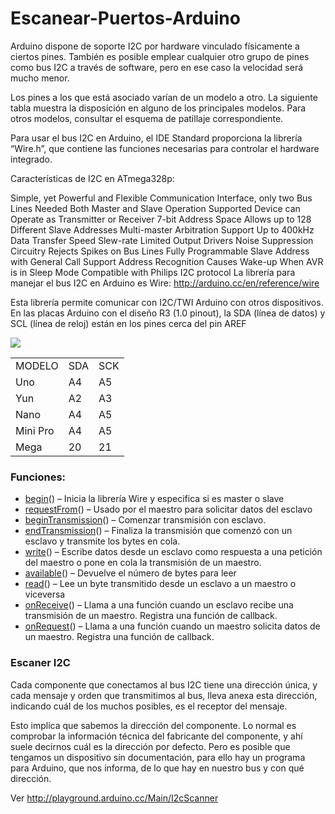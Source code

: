 # Escanear-Puertos-Arduino

Arduino dispone de soporte I2C por hardware vinculado físicamente a ciertos pines. También es posible emplear cualquier otro grupo de pines como bus I2C a través de software, pero en ese caso la velocidad será mucho menor.

Los pines a los que está asociado varían de un modelo a otro. La siguiente tabla muestra la disposición en alguno de los principales modelos. Para otros modelos, consultar el esquema de patillaje correspondiente.


<table>
<tbody>
<tr>
<td><span style="font-weight:400;">MODELO</span></td>
<td><span style="font-weight:400;">SDA</span></td>
<td><span style="font-weight:400;">SCK</span></td>
</tr>
<tr>
<td><span style="font-weight:400;">Uno</span></td>
<td><span style="font-weight:400;">A4</span></td>
<td><span style="font-weight:400;">A5</span></td>
</tr>
<tr>
<td><span style="font-weight:400;">Yun</span></td>
<td><span style="font-weight:400;">A2</span></td>
<td><span style="font-weight:400;">A3</span></td>
</tr>
<tr>
<td><span style="font-weight:400;">Nano</span></td>
<td><span style="font-weight:400;">A4</span></td>
<td><span style="font-weight:400;">A5</span></td>
</tr>
<tr>
<td><span style="font-weight:400;">Mini Pro</span></td>
<td><span style="font-weight:400;">A4</span></td>
<td><span style="font-weight:400;">A5</span></td>
</tr>
<tr>
<td><span style="font-weight:400;">Mega</span></td>
<td><span style="font-weight:400;">20</span></td>
<td><span style="font-weight:400;">21</span></td>
</tr>

</tbody>

Para usar el bus I2C en Arduino, el IDE Standard proporciona la librería “Wire.h”, que contiene las funciones necesarias para controlar el hardware integrado.

Características de I2C en ATmega328p:

Simple, yet Powerful and Flexible Communication Interface, only two Bus Lines Needed
Both Master and Slave Operation Supported
Device can Operate as Transmitter or Receiver
7-bit Address Space Allows up to 128 Different Slave Addresses
Multi-master Arbitration Support
Up to 400kHz Data Transfer Speed
Slew-rate Limited Output Drivers
Noise Suppression Circuitry Rejects Spikes on Bus Lines
Fully Programmable Slave Address with General Call Support
Address Recognition Causes Wake-up When AVR is in Sleep Mode
Compatible with Philips I2C protocol
La librería para manejar el bus I2C en Arduino es Wire: http://arduino.cc/en/reference/wire

Esta librería permite comunicar con I2C/TWI Arduino con otros dispositivos. En las placas Arduino con el diseño R3 (1.0 pinout), la SDA (línea de datos) y SCL (línea de reloj) están en los pines cerca del pin AREF


<img src="http://javieraliaga.info/arduino/escanerPuertos/ArduinoUno_R3_Pinouts_600.png"/>
</table>

### Funciones:

<ul>
<li style="font-weight:400;"><a href="http://arduino.cc/en/Reference/WireBegin"><span style="font-weight:400;">begin</span></a><span style="font-weight:400;">() – Inicia la librería Wire y especifica si es master o slave</span></li>
<li style="font-weight:400;"><a href="http://arduino.cc/en/Reference/WireRequestFrom"><span style="font-weight:400;">requestFrom</span></a><span style="font-weight:400;">() – Usado por el maestro para solicitar datos del esclavo</span></li>
<li style="font-weight:400;"><a href="http://arduino.cc/en/Reference/WireBeginTransmission"><span style="font-weight:400;">beginTransmission</span></a><span style="font-weight:400;">() – Comenzar transmisión con esclavo.</span></li>
<li style="font-weight:400;"><a href="http://arduino.cc/en/Reference/WireEndTransmission"><span style="font-weight:400;">endTransmission</span></a><span style="font-weight:400;">() – Finaliza la transmisión que comenzó con un esclavo y transmite los bytes en cola.</span></li>
<li style="font-weight:400;"><a href="http://arduino.cc/en/Reference/WireWrite"><span style="font-weight:400;">write</span></a><span style="font-weight:400;">() – Escribe datos desde un esclavo como respuesta a una petición del maestro o pone en cola la transmisión de un maestro.</span></li>
<li style="font-weight:400;"><a href="http://arduino.cc/en/Reference/WireAvailable"><span style="font-weight:400;">available</span></a><span style="font-weight:400;">() – Devuelve el número de bytes para leer</span></li>
<li style="font-weight:400;"><a href="http://arduino.cc/en/Reference/WireRead"><span style="font-weight:400;">read</span></a><span style="font-weight:400;">() – Lee un byte transmitido desde un esclavo a un maestro o viceversa</span></li>
<li style="font-weight:400;"><a href="http://arduino.cc/en/Reference/WireOnReceive"><span style="font-weight:400;">onReceive</span></a><span style="font-weight:400;">() – Llama a una función cuando un esclavo recibe una transmisión de un maestro. Registra una función de callback.</span></li>
<li style="font-weight:400;"><a href="http://arduino.cc/en/Reference/WireOnRequest"><span style="font-weight:400;">onRequest</span></a><span style="font-weight:400;">() – Llama a una función cuando un maestro solicita datos de un maestro. Registra una función de callback.</span></li>
</ul>

### Escaner I2C
Cada componente que conectamos al bus I2C tiene una dirección única, y cada mensaje y orden que transmitimos al bus, lleva anexa esta dirección, indicando cuál de los muchos posibles, es el receptor del mensaje.

Esto implica que sabemos la dirección del componente. Lo normal es comprobar la información técnica del fabricante del componente, y ahí suele decirnos cuál es la dirección por defecto. Pero es posible que tengamos un dispositivo sin documentación, para ello hay un programa para Arduino, que nos informa, de lo que hay en nuestro bus y con qué dirección.

Ver http://playground.arduino.cc/Main/I2cScanner
